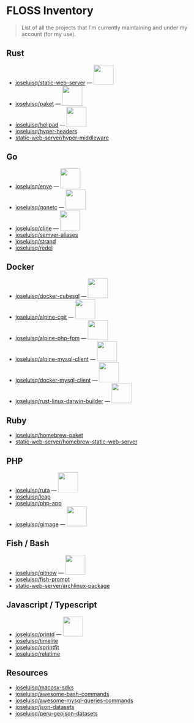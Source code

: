 # FLOSS Inventory

> List of all the projects that I'm currently maintaining and under my account (for my use).

## Rust

- <a href="https://github.com/joseluisq/static-web-server">joseluisq/static-web-server</a> — <a href="https://github.com/joseluisq/static-web-server/actions/workflows/devel.yml" title="GitHub Workflow Status"><img src="https://img.shields.io/github/workflow/status/joseluisq/static-web-server/devel" width="52" /></a>
- <a href="https://github.com/joseluisq/paket">joseluisq/paket</a> — <a href="https://github.com/joseluisq/paket/actions/workflows/devel.yml" title="GitHub Workflow Status"><img src="https://img.shields.io/github/workflow/status/joseluisq/paket/devel" width="52" /></a>
- <a href="https://github.com/joseluisq/helipad">joseluisq/helipad</a> — <a href="https://github.com/joseluisq/helipad/actions/workflows/devel.yml" title="GitHub Workflow Status"><img src="https://img.shields.io/github/workflow/status/joseluisq/helipad/devel" width="52" /></a>
- <a href="https://github.com/joseluisq/hyper-headers">joseluisq/hyper-headers</a>
- <a href="https://github.com/static-web-server/hyper-middleware">static-web-server/hyper-middleware</a>

## Go

- <a href="https://github.com/joseluisq/enve">joseluisq/enve</a> — <a href="https://github.com/joseluisq/enve/actions/workflows/devel.yml" title="GitHub Workflow Status"><img src="https://img.shields.io/github/workflow/status/joseluisq/enve/devel" width="52" /></a>
- <a href="https://github.com/joseluisq/gonetc">joseluisq/gonetc</a> — <a href="https://github.com/joseluisq/gonetc/actions/workflows/ci.yml" title="GitHub Workflow Status"><img src="https://img.shields.io/github/workflow/status/joseluisq/gonetc/devel" width="52" /></a>
- <a href="https://github.com/joseluisq/cline">joseluisq/cline</a> — <a href="https://github.com/joseluisq/cline/actions/workflows/devel.yml" title="GitHub Workflow Status"><img src="https://img.shields.io/github/workflow/status/joseluisq/cline/devel" width="52" /></a>
- <a href="https://github.com/joseluisq/semver-aliases">joseluisq/semver-aliases</a>
- <a href="https://github.com/joseluisq/strand">joseluisq/strand</a>
- <a href="https://github.com/joseluisq/redel">joseluisq/redel</a>

## Docker

- <a href="https://github.com/joseluisq/docker-cubesql">joseluisq/docker-cubesql</a> — <a href="https://github.com/joseluisq/docker-cubesql/actions/workflows/devel.yml" title="GitHub Workflow Status"><img src="https://img.shields.io/github/workflow/status/joseluisq/docker-cubesql/devel" width="52" /></a>
- <a href="https://github.com/joseluisq/alpine-cgit">joseluisq/alpine-cgit</a> — <a href="https://github.com/joseluisq/alpine-cgit/actions/workflows/devel.yml" title="GitHub Workflow Status"><img src="https://img.shields.io/github/workflow/status/joseluisq/alpine-cgit/devel" width="52" /></a>
- <a href="https://github.com/joseluisq/alpine-php-fpm">joseluisq/alpine-php-fpm</a> — <a href="https://github.com/joseluisq/alpine-php-fpm/actions/workflows/devel.yml" title="GitHub Workflow Status"><img src="https://img.shields.io/github/workflow/status/joseluisq/alpine-php-fpm/devel" width="52" /></a>
- <a href="https://github.com/joseluisq/alpine-mysql-client">joseluisq/alpine-mysql-client</a> — <a href="https://github.com/joseluisq/alpine-mysql-client/actions/workflows/devel.yml" title="GitHub Workflow Status"><img src="https://img.shields.io/github/workflow/status/joseluisq/alpine-mysql-client/devel" width="52" /></a>
- <a href="https://github.com/joseluisq/docker-mysql-client">joseluisq/docker-mysql-client</a> — <a href="https://github.com/joseluisq/docker-mysql-client/actions/workflows/devel.yml" title="GitHub Workflow Status"><img src="https://img.shields.io/github/workflow/status/joseluisq/docker-mysql-client/devel" width="52" /></a>
- <a href="https://github.com/joseluisq/rust-linux-darwin-builder">joseluisq/rust-linux-darwin-builder</a> — <a href="https://github.com/joseluisq/rust-linux-darwin-builder/actions/workflows/devel.yml" title="GitHub Workflow Status"><img src="https://img.shields.io/github/workflow/status/joseluisq/rust-linux-darwin-builder/devel" width="52" /></a>

## Ruby

- <a href="https://github.com/joseluisq/homebrew-paket">joseluisq/homebrew-paket</a>
- <a href="https://github.com/static-web-server/homebrew-static-web-server">static-web-server/homebrew-static-web-server</a>

## PHP

- <a href="https://github.com/joseluisq/ruta">joseluisq/ruta</a> — <a href="https://github.com/joseluisq/ruta/actions/workflows/devel.yml" title="GitHub Workflow Status"><img src="https://img.shields.io/github/workflow/status/joseluisq/ruta/devel" width="52" /></a>
- <a href="https://github.com/joseluisq/leap">joseluisq/leap</a>
- <a href="https://github.com/joseluisq/php-app">joseluisq/php-app</a>
- <a href="https://github.com/joseluisq/gimage">joseluisq/gimage</a> — <a href="https://github.com/joseluisq/gimage/actions/workflows/devel.yml" title="GitHub Workflow Status"><img src="https://img.shields.io/github/workflow/status/joseluisq/gimage/devel" width="52" /></a>

## Fish / Bash

- <a href="https://github.com/joseluisq/gitnow">joseluisq/gitnow</a> — <a href="https://github.com/joseluisq/gitnow/actions/workflows/devel.yml" title="GitHub Workflow Status"><img src="https://img.shields.io/github/workflow/status/joseluisq/gitnow/devel" width="52" /></a>
- <a href="https://github.com/joseluisq/fish-prompt">joseluisq/fish-prompt</a>
- <a href="https://github.com/static-web-server/archlinux-package">static-web-server/archlinux-package</a>

## Javascript / Typescript

- <a href="https://github.com/joseluisq/printd">joseluisq/printd</a> — <a href="https://github.com/joseluisq/printd/actions/workflows/devel.yml" title="GitHub Workflow Status"><img src="https://img.shields.io/github/workflow/status/joseluisq/printd/devel" width="52" /></a>
- <a href="https://github.com/joseluisq/timelite">joseluisq/timelite</a>
- <a href="https://github.com/joseluisq/sprintfit">joseluisq/sprintfit</a>
- <a href="https://github.com/joseluisq/relatime">joseluisq/relatime</a>

## Resources

- <a href="https://github.com/joseluisq/macosx-sdks">joseluisq/macosx-sdks</a>
- <a href="https://github.com/joseluisq/awesome-bash-commands">joseluisq/awesome-bash-commands</a>
- <a href="https://github.com/joseluisq/awesome-mysql-queries-commands">joseluisq/awesome-mysql-queries-commands</a>
- <a href="https://github.com/joseluisq/json-datasets">joseluisq/json-datasets</a>
- <a href="https://github.com/joseluisq/peru-geojson-datasets">joseluisq/peru-geojson-datasets</a>


